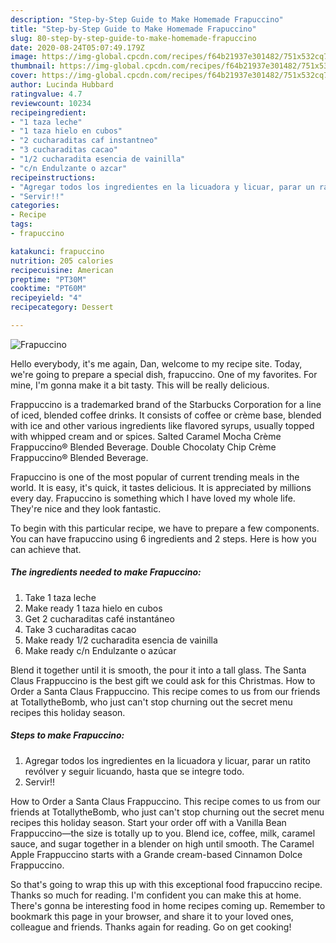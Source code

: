```yaml
---
description: "Step-by-Step Guide to Make Homemade Frapuccino"
title: "Step-by-Step Guide to Make Homemade Frapuccino"
slug: 80-step-by-step-guide-to-make-homemade-frapuccino
date: 2020-08-24T05:07:49.179Z
image: https://img-global.cpcdn.com/recipes/f64b21937e301482/751x532cq70/frapuccino-foto-principal.jpg
thumbnail: https://img-global.cpcdn.com/recipes/f64b21937e301482/751x532cq70/frapuccino-foto-principal.jpg
cover: https://img-global.cpcdn.com/recipes/f64b21937e301482/751x532cq70/frapuccino-foto-principal.jpg
author: Lucinda Hubbard
ratingvalue: 4.7
reviewcount: 10234
recipeingredient:
- "1 taza leche"
- "1 taza hielo en cubos"
- "2 cucharaditas caf instantneo"
- "3 cucharaditas cacao"
- "1/2 cucharadita esencia de vainilla"
- "c/n Endulzante o azcar"
recipeinstructions:
- "Agregar todos los ingredientes en la licuadora y licuar, parar un ratito revólver y seguir licuando, hasta que se integre todo."
- "Servir!!"
categories:
- Recipe
tags:
- frapuccino

katakunci: frapuccino 
nutrition: 205 calories
recipecuisine: American
preptime: "PT30M"
cooktime: "PT60M"
recipeyield: "4"
recipecategory: Dessert

---
```



![Frapuccino](https://img-global.cpcdn.com/recipes/f64b21937e301482/751x532cq70/frapuccino-foto-principal.jpg)

Hello everybody, it's me again, Dan, welcome to my recipe site. Today, we're going to prepare a special dish, frapuccino. One of my favorites. For mine, I'm gonna make it a bit tasty. This will be really delicious.

Frappuccino is a trademarked brand of the Starbucks Corporation for a line of iced, blended coffee drinks. It consists of coffee or crème base, blended with ice and other various ingredients like flavored syrups, usually topped with whipped cream and or spices. Salted Caramel Mocha Crème Frappuccino® Blended Beverage. Double Chocolaty Chip Crème Frappuccino® Blended Beverage.

Frapuccino is one of the most popular of current trending meals in the world. It is easy, it's quick, it tastes delicious. It is appreciated by millions every day. Frapuccino is something which I have loved my whole life. They're nice and they look fantastic.


To begin with this particular recipe, we have to prepare a few components. You can have frapuccino using 6 ingredients and 2 steps. Here is how you can achieve that.

<!--inarticleads1-->

##### The ingredients needed to make Frapuccino:

1. Take 1 taza leche
1. Make ready 1 taza hielo en cubos
1. Get 2 cucharaditas café instantáneo
1. Take 3 cucharaditas cacao
1. Make ready 1/2 cucharadita esencia de vainilla
1. Make ready c/n Endulzante o azúcar


Blend it together until it is smooth, the pour it into a tall glass. The Santa Claus Frappuccino is the best gift we could ask for this Christmas. How to Order a Santa Claus Frappuccino. This recipe comes to us from our friends at TotallytheBomb, who just can&#39;t stop churning out the secret menu recipes this holiday season. 

<!--inarticleads2-->

##### Steps to make Frapuccino:

1. Agregar todos los ingredientes en la licuadora y licuar, parar un ratito revólver y seguir licuando, hasta que se integre todo.
1. Servir!!


How to Order a Santa Claus Frappuccino. This recipe comes to us from our friends at TotallytheBomb, who just can&#39;t stop churning out the secret menu recipes this holiday season. Start your order off with a Vanilla Bean Frappuccino—the size is totally up to you. Blend ice, coffee, milk, caramel sauce, and sugar together in a blender on high until smooth. The Caramel Apple Frappuccino starts with a Grande cream-based Cinnamon Dolce Frappuccino. 

So that's going to wrap this up with this exceptional food frapuccino recipe. Thanks so much for reading. I'm confident you can make this at home. There's gonna be interesting food in home recipes coming up. Remember to bookmark this page in your browser, and share it to your loved ones, colleague and friends. Thanks again for reading. Go on get cooking!
